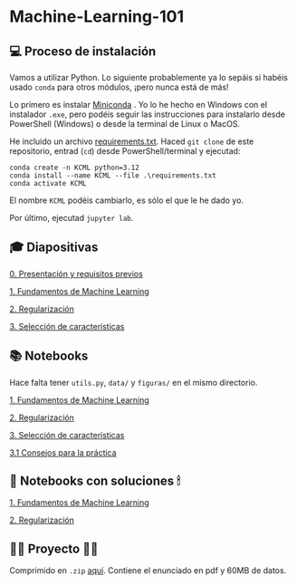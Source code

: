 # Machine-Learning-101

## 💻 Proceso de instalación
Vamos a utilizar Python. Lo siguiente probablemente ya lo sepáis si habéis usado `conda` para otros módulos, ¡pero nunca está de más!

Lo primero es instalar [Miniconda](https://docs.anaconda.com/miniconda/install/) .
Yo lo he hecho en Windows con el instalador `.exe`, pero podéis seguir las instrucciones para instalarlo desde PowerShell (Windows)
o desde la terminal de Linux o MacOS.

He incluido un archivo [requirements.txt](requirements.txt).
Haced `git clone` de este repositorio, entrad (`cd`) desde PowerShell/terminal y ejecutad:
```shell
conda create -n KCML python=3.12
conda install --name KCML --file .\requirements.txt
conda activate KCML
```
El nombre `KCML` podéis cambiarlo, es sólo el que le he dado yo.

Por último, ejecutad `jupyter lab`.

## 🎓 Diapositivas

[0. Presentación y requisitos previos](0.%20Presentación%20y%20requisitos%20previos.pdf)

[1. Fundamentos de Machine Learning](1.%20Fundamentos%20de%20Machine%20Learning.pdf)

[2. Regularización](2.%20Regularización.pdf)

[3. Selección de características](3.%20Selección%20de%20características.pdf)

## 📚 Notebooks
Hace falta tener `utils.py`, `data/` y `figuras/` en el mismo directorio.

[1. Fundamentos de Machine Learning](1.%20Fundamentos%20de%20Machine%20Learning.ipynb)

[2. Regularización](2.%20Regularización.ipynb)

[3. Selección de características](3%20Selección%20de%20características.ipynb)

[3.1 Consejos para la práctica](3.1%20Ayuda%20para%20la%20práctica_%20análisis%20exploratorio.ipynb)

## 📖 Notebooks con soluciones 🕯
[1. Fundamentos de Machine Learning](1.%20Fundamentos%20de%20Machine%20Learning-Soluciones.ipynb)

[2. Regularización](2.%20Regularización-Soluciones.ipynb)

## 👷‍♀️ Proyecto 👷‍♂️
Comprimido en `.zip` [aquí](Proyecto.zip). Contiene el enunciado en pdf y 60MB de datos.

